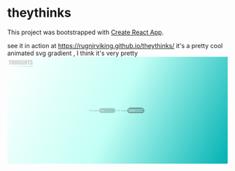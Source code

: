 # theythinks

This project was bootstrapped with [Create React App](https://github.com/facebook/create-react-app).

see it in action at https://rugnirviking.github.io/theythinks/
it's a pretty cool animated svg gradient , I think it's very pretty
![screenshot](Capture.PNG?raw=true "Screenshot")
